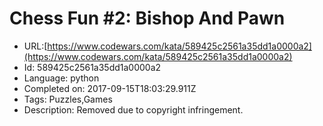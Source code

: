 # Chess Fun #2: Bishop And Pawn

 - URL:[https://www.codewars.com/kata/589425c2561a35dd1a0000a2](https://www.codewars.com/kata/589425c2561a35dd1a0000a2)
 - Id: 589425c2561a35dd1a0000a2
 - Language: python
 - Completed on: 2017-09-15T18:03:29.911Z
 - Tags: Puzzles,Games
 - Description:
Removed due to copyright infringement.

<!---

# Task
 Given the positions of a white `bishop` and a black `pawn` on the standard chess board, determine whether the bishop can capture the pawn in one move.

 The `bishop` has no restrictions in distance for each move, but is limited to diagonal movement. Check out the example below to see how it can move:

 ![](https://codefightsuserpics.s3.amazonaws.com/tasks/bishopAndPawn/img/bishop.jpg?_tm=1473536699597)

# Example


 For `bishop = "a1" and pawn = "c3"`, the output should be `true`.

 ![](https://codefightsuserpics.s3.amazonaws.com/tasks/bishopAndPawn/img/ex1.jpg?_tm=1473536699893)

 For `bishop = "h1" and pawn = "h3"`, the output should be `false`.

 ![](https://codefightsuserpics.s3.amazonaws.com/tasks/bishopAndPawn/img/ex2.jpg?_tm=1473536700199)

# Input/Output


 - `[input]` string `bishop`

    Coordinates of the white bishop in the chess notation.


 - `[input]` string `pawn`

    Coordinates of the black pawn in the same notation.


 - `[output]` a boolean value

    `true` if the bishop can capture the pawn, `false` otherwise.

--->
